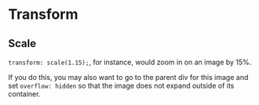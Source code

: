 # Transform

## Scale

`transform: scale(1.15);`, for instance, would zoom in on an image by 15%.

If you do this, you may also want to go to the parent div for this image and set `overflow: hidden` so that the image does not expand outside of its container.